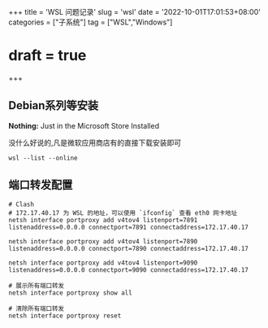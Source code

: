 +++
title = 'WSL 问题记录'
slug = 'wsl'
date = '2022-10-01T17:01:53+08:00' 
categories = ["子系统"]
tag = ["WSL","Windows"]
# draft = true
+++

## Debian系列等安装

**Nothing:** Just in the Microsoft Store Installed

没什么好说的,凡是微软应用商店有的直接下载安装即可

```shell
wsl --list --online
```

## 端口转发配置

```shell
# Clash
# 172.17.40.17 为 WSL 的地址，可以使用 `ifconfig` 查看 eth0 网卡地址
netsh interface portproxy add v4tov4 listenport=7891 listenaddress=0.0.0.0 connectport=7891 connectaddress=172.17.40.17

netsh interface portproxy add v4tov4 listenport=7890 listenaddress=0.0.0.0 connectport=7890 connectaddress=172.17.40.17

netsh interface portproxy add v4tov4 listenport=9090 listenaddress=0.0.0.0 connectport=9090 connectaddress=172.17.40.17
```

```shell
# 展示所有端口转发
netsh interface portproxy show all

# 清除所有端口转发
netsh interface portproxy reset
```

